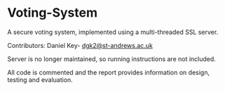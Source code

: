 # Voting-System

A secure voting system, implemented using a multi-threaded SSL server. 

Contributors: 
Daniel Key- dgk2@st-andrews.ac.uk

Server is no longer maintained, so running instructions are not included.

All code is commented and the report provides information on design, testing and evaluation.
